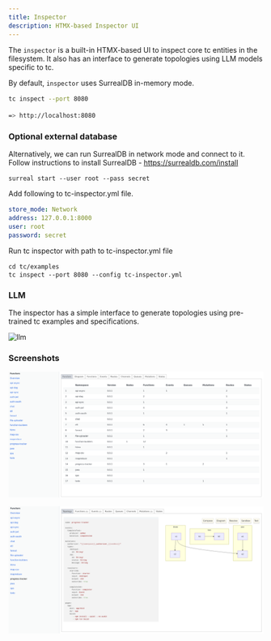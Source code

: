 ```yaml
---
title: Inspector
description: HTMX-based Inspector UI
---
```


The `inspector` is a built-in HTMX-based UI to inspect core tc entities in the filesystem. It also has an interface to generate topologies using LLM models specific to tc.

By default, `inspector` uses SurrealDB in-memory mode.


```sh
tc inspect --port 8080

=> http://localhost:8080
```

### Optional external database

Alternatively, we can run SurrealDB in network mode and connect to it.
Follow instructions to install SurrealDB -  https://surrealdb.com/install


```
surreal start --user root --pass secret

```
Add following to tc-inspector.yml file.

```yaml
store_mode: Network
address: 127.0.0.1:8000
user: root
password: secret
```

Run tc inspector with path to tc-inspector.yml file

```
cd tc/examples
tc inspect --port 8080 --config tc-inspector.yml
```

### LLM

The inspector has a simple interface to generate topologies using pre-trained tc examples and specifications.

![llm](../../../assets/inspector-llm.gif)

### Screenshots

![overview](../../../assets/inspector-overview.png)

![visual](../../../assets/inspector-visual.png)
